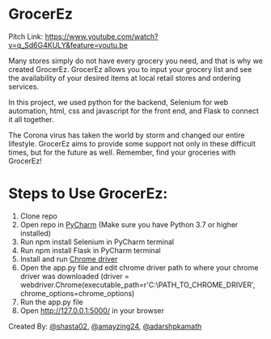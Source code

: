# GrocerEz

Pitch Link: https://www.youtube.com/watch?v=q_Sd6G4KULY&feature=youtu.be

Many stores simply do not have every grocery you need, and that is why we created GrocerEz. GrocerEz allows you to input your grocery list and see the availability of your desired items at local retail stores and ordering services.

In this project, we used python for the backend, Selenium for web automation, html, css and javascript for the front end, and Flask to connect it all together.

The Corona virus has taken the world by storm and changed our entire lifestyle. GrocerEz aims to provide some support not only in these difficult times, but for the future as well. Remember, find your groceries with GrocerEz!

# Steps to Use GrocerEz:
1. Clone repo
2. Open repo in [PyCharm](https://www.jetbrains.com/pycharm/download/) (Make sure you have Python 3.7 or higher installed)
3. Run npm install Selenium in PyCharm terminal 
4. Run npm install Flask in PyCharm terminal
2. Install and run [Chrome driver](https://chromedriver.chromium.org/downloads)
3. Open the app.py file and edit chrome driver path to where your chrome driver was downloaded (driver = webdriver.Chrome(executable_path=r'C:\PATH_TO_CHROME_DRIVER',
                              chrome_options=chrome_options)
4. Run the app.py file
5. Open http://127.0.0.1:5000/ in your browser

Created By:
[@shasta02](https://github.com/shasta02),
[@amayzing24](https://github.com/Amayzing24),
[@adarshpkamath](https://github.com/adarshpkamath)
